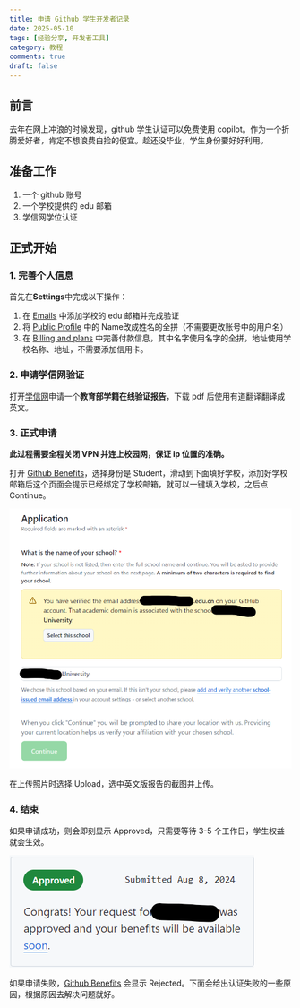 ```yaml
---
title: 申请 Github 学生开发者记录
date: 2025-05-10
tags: [经验分享, 开发者工具]
category: 教程
comments: true
draft: false
---
```


## 前言

去年在网上冲浪的时候发现，github 学生认证可以免费使用 copilot。作为一个折腾爱好者，肯定不想浪费白捡的便宜。趁还没毕业，学生身份要好好利用。

## 准备工作

1. 一个 github 账号
2. 一个学校提供的 edu 邮箱
3. 学信网学位认证

## 正式开始

### 1. 完善个人信息

首先在**Settings**中完成以下操作：

1. 在 [Emails](https://github.com/settings/emails) 中添加学校的 edu 邮箱并完成验证
2. 将 [Public Profile](https://github.com/settings/profile) 中的 Name改成姓名的全拼（不需要更改账号中的用户名）
3. 在 [Billing and plans](https://github.com/settings/billing/payment_information) 中完善付款信息，其中名字使用名字的全拼，地址使用学校名称、地址，不需要添加信用卡。

### 2. 申请学信网验证

打开[学信网](https://my.chsi.com.cn/archive/index.action)申请一个**教育部学籍在线验证报告**，下载 pdf 后使用有道翻译翻译成英文。

### 3. 正式申请

**此过程需要全程关闭 VPN 并连上校园网，保证 ip 位置的准确。**

打开 [Github Benefits](https://education.github.com/discount_requests/application)，选择身份是 Student，滑动到下面填好学校，添加好学校邮箱后这个页面会提示已经绑定了学校邮箱，就可以一键填入学校，之后点 Continue。

![GithubStudent-1](images/GithubStudent-1.png)

在上传照片时选择 Upload，选中英文版报告的截图并上传。

### 4. 结束

如果申请成功，则会即刻显示 Approved，只需要等待 3-5 个工作日，学生权益就会生效。

![GithubStudent-2](images/GithubStudent-2.png)

如果申请失败，[Github Benefits](https://education.github.com/discount_requests/application) 会显示 Rejected。下面会给出认证失败的一些原因，根据原因去解决问题就好。
